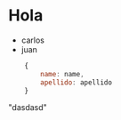 # Hola
- carlos
- juan
```js
    {
        name: name,
        apellido: apellido
    }
```



"dasdasd"